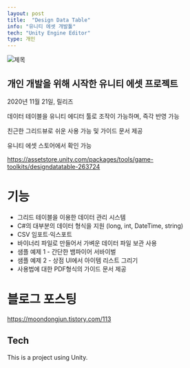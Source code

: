 ```yaml
---
layout: post
title:  "Design Data Table"
info: "유니티 에셋 개발툴"
tech: "Unity Engine Editor"
type: 개인
---
```


![제목](/profile.jpg)

## 개인 개발을 위해 시작한 유니티 에셋 프로젝트
2020년 11월 21일, 릴리즈

데이터 테이블을 유니티 에디터 툴로 조작이 가능하며, 즉각 반영 가능

친근한 그리드뷰로 쉬운 사용 가능 및 가이드 문서 제공

유니티 에셋 스토어에서 확인 가능

https://assetstore.unity.com/packages/tools/game-toolkits/designdatatable-263724

# 기능
* 그리드 테이블을 이용한 데이터 관리 시스템
* C#의 대부분의 데이터 형식을 지원 (long, int, DateTime, string)
* CSV 임포트·익스포트
* 바이너리 파일로 만들어서 가벼운 데이터 파일 보관 사용
* 샘플 예제 1 - 간단한 뱀파이어 서바이벌
* 샘플 예제 2 - 상점 UI에서 아이템 리스트 그리기
* 사용법에 대한 PDF형식의 가이드 문서 제공

# 블로그 포스팅
https://moondongjun.tistory.com/113

## Tech
This is a project using Unity.  
